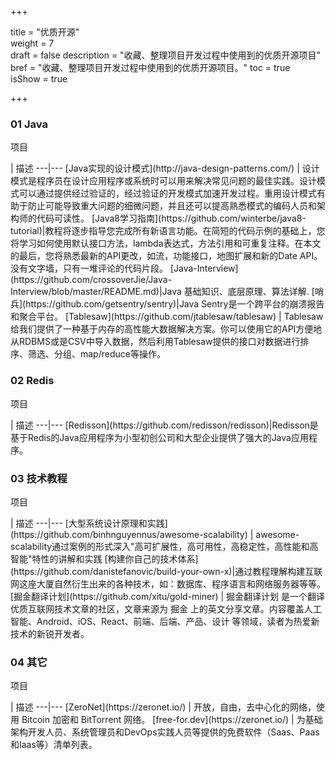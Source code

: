 +++

title = "优质开源"  
weight = 7  
draft = false 
description = "收藏、整理项目开发过程中使用到的优质开源项目"  
bref = "收藏、整理项目开发过程中使用到的优质开源项目。"
toc = true  
isShow = true

+++

### 01 Java

<p style="width:150px">项目</p> | 描述
---|---
[Java实现的设计模式](http://java-design-patterns.com/) | 设计模式是程序员在设计应用程序或系统时可以用来解决常见问题的最佳实践。设计模式可以通过提供经过验证的，经过验证的开发模式加速开发过程。重用设计模式有助于防止可能导致重大问题的细微问题，并且还可以提高熟悉模式的编码人员和架构师的代码可读性。
[Java8学习指南](https://github.com/winterbe/java8-tutorial)|教程将逐步指导您完成所有新语言功能。在简短的代码示例的基础上，您将学习如何使用默认接口方法，lambda表达式，方法引用和可重复注释。在本文的最后，您将熟悉最新的API更改，如流，功能接口，地图扩展和新的Date API。没有文字墙，只有一堆评论的代码片段。
[Java-Interview](https://github.com/crossoverJie/Java-Interview/blob/master/README.md)|Java 基础知识、底层原理、算法详解.
[哨兵](https://github.com/getsentry/sentry)|Java Sentry是一个跨平台的崩溃报告和聚合平台。
[Tablesaw](https://github.com/jtablesaw/tablesaw) | Tablesaw给我们提供了一种基于内存的高性能大数据解决方案。你可以使用它的API方便地从RDBMS或是CSV中导入数据，然后利用Tablesaw提供的接口对数据进行排序、筛选、分组、map/reduce等操作。


### 02 Redis

<p style="width:150px">项目</p> | 描述
---|---
[Redisson](https://github.com/redisson/redisson)|Redisson是基于Redis的Java应用程序为小型初创公司和大型企业提供了强大的Java应用程序。 

  
### 03 技术教程   
<p style="width:150px">项目</p> | 描述
---|---
[大型系统设计原理和实践](https://github.com/binhnguyennus/awesome-scalability) | awesome-scalability通过案例的形式深入"高可扩展性，高可用性，高稳定性，高性能和高智能"特性的讲解和实践
[构建你自己的技术体系](https://github.com/danistefanovic/build-your-own-x)|通过教程理解构建互联网这座大厦自然衍生出来的各种技术，如：数据库、程序语言和网络服务器等等。
[掘金翻译计划](https://github.com/xitu/gold-miner) | 掘金翻译计划 是一个翻译优质互联网技术文章的社区，文章来源为 掘金 上的英文分享文章。内容覆盖人工智能、Android、iOS、React、前端、后端、产品、设计 等领域，读者为热爱新技术的新锐开发者。


### 04 其它

<p style="width:150px">项目</p> | 描述
---|---
[ZeroNet](https://zeronet.io/) | 开放，自由，去中心化的网络，使用 Bitcoin 加密和 BitTorrent 网络。
[free-for.dev](https://zeronet.io/) | 为基础架构开发人员、系统管理员和DevOps实践人员等提供的免费软件（Saas、Paas和Iaas等）清单列表。